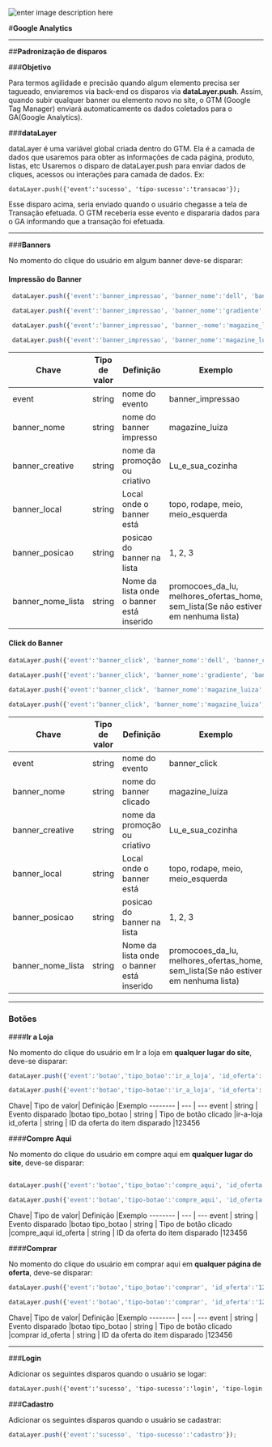 ﻿![enter image description here](http://image.buscape.com/material/buscape.png)

#**Google Analytics**

-------
##**Padronização de disparos**


###**Objetivo**

Para termos agilidade e precisão quando algum elemento precisa ser tagueado, enviaremos via back-end os disparos via  **dataLayer.push**. Assim, quando subir qualquer banner ou elemento novo no site, o GTM (Google Tag Manager) enviará automaticamente os dados coletados para o GA(Google Analytics). 


###**dataLayer**

dataLayer é uma variável global criada dentro do GTM. Ela é a camada de dados que usaremos para obter as informações de cada página, produto, listas, etc
Usaremos o disparo de dataLayer.push para enviar dados de cliques, acessos ou interações para camada de dados. Ex:


    dataLayer.push({'event':'sucesso', 'tipo-sucesso':'transacao'});

Esse disparo acima, seria enviado quando o usuário chegasse a tela de Transação efetuada. O GTM receberia esse evento e dispararia dados para o GA informando que a transação foi efetuada.

-------

###**Banners**

No momento do clique do usuário em algum banner deve-se disparar:

#### **Impressão do Banner** 

```js
 dataLayer.push({'event':'banner_impressao', 'banner_nome':'dell', 'banner_creative':'verao_notebooks','banner_posicao':'1', 'banner_nome_lista':'melhores_ofertas_home'});

 dataLayer.push({'event':'banner_impressao', 'banner_nome':'gradiente', 'banner_creative':'gradiente_voltou','banner_posicao':'2', 'banner_nome_lista':'melhores_ofertas_home'});

 dataLayer.push({'event':'banner_impressao', 'banner_-nome':'magazine_luiza', 'banner_creative':'lu_com_voce','banner_posicao':'1', 'banner_nome_lista':'promocoes_da_lu'});

 dataLayer.push({'event':'banner_impressao', 'banner_nome':'magazine_luiza', 'banner_creative':'lu_e_sua_cozinha','banner_posicao':'2', 'banner_nome_lista':'promocoes_da_lu'});
```
Chave| Tipo de valor| Definição |Exemplo
-------- | --- | ---|---
event		| string | nome do evento |banner_impressao
banner_nome | string | nome do banner impresso|magazine_luiza
banner_creative | string | nome da promoção ou criativo | Lu_e_sua_cozinha 
banner_local |string | Local onde o banner está | topo, rodape, meio, meio_esquerda
banner_posicao 	| string |posicao do banner na lista | 1, 2, 3
banner_nome_lista | string | Nome da lista onde o banner está inserido | promocoes_da_lu, melhores_ofertas_home, sem_lista(Se não estiver em nenhuma lista)
 


#### **Click do Banner**



```js
dataLayer.push({'event':'banner_click', 'banner_nome':'dell', 'banner_creative':'verao_notebooks','banner_posicao':'1', 'banner_nome_lista':'melhores_ofertas_home'});

dataLayer.push({'event':'banner_click', 'banner_nome':'gradiente', 'banner_creative':'gradiente_voltou','banner_posicao':'2', 'banner_nome_lista':'melhores_ofertas_home'});

dataLayer.push({'event':'banner_click', 'banner_nome':'magazine_luiza', 'banner_creative':'lu_com_voce','banner_posicao':'1', 'banner_nome_lista':'promocoes_da_lu'});
 
dataLayer.push({'event':'banner_click', 'banner_nome':'magazine_luiza', 'banner_creative':'lu_e_sua_cozinha','banner_posicao':'2', 'banner_nome_lista':'promocoes_da_lu'});
```

Chave| Tipo de valor| Definição |Exemplo
-------- | --- | ---|---
event		| string | nome do evento |banner_click
banner_nome | string | nome do banner clicado|magazine_luiza
banner_creative | string | nome da promoção ou criativo | Lu_e_sua_cozinha 
banner_local |string | Local onde o banner está | topo, rodape, meio, meio_esquerda
banner_posicao 	| string |posicao do banner na lista | 1, 2, 3
banner_nome_lista | string | Nome da lista onde o banner está inserido | promocoes_da_lu, melhores_ofertas_home, sem_lista(Se não estiver em nenhuma lista)
 

-------
### **Botões**

####**Ir a Loja**

No momento do clique do usuário em Ir a loja em **qualquer lugar do site**, deve-se disparar:

```js
dataLayer.push({'event':'botao','tipo_botao':'ir_a_loja', 'id_oferta':'12345'});

dataLayer.push({'event':'botao','tipo-botao':'ir_a_loja', 'id_oferta':'123123145'});
```

Chave| Tipo de valor| Definição |Exemplo
-------- | --- | ---
event		| string | Evento disparado 		|botao
tipo_botao	| string | Tipo de botão clicado 		|ir-a-loja
id_oferta 	| string | ID da oferta do item disparado |123456




####**Compre Aqui**


No momento do clique do usuário em compre aqui em **qualquer lugar do site**, deve-se disparar:


```js
      
dataLayer.push({'event':'botao','tipo_botao':'compre_aqui', 'id_oferta':'12345'});

dataLayer.push({'event':'botao','tipo-botao':'compre_aqui', 'id_oferta':'312123'});
```

Chave| Tipo de valor| Definição |Exemplo
-------- | --- | ---
event		| string | Evento disparado 		|botao
tipo_botao	| string | Tipo de botão clicado 		|compre_aqui
id_oferta 	| string | ID da oferta do item disparado |123456



####**Comprar**

No momento do clique do usuário em comprar aqui em **qualquer página de oferta**, deve-se disparar:

```js
dataLayer.push({'event':'botao','tipo_botao':'comprar', 'id_oferta':'12345'});

dataLayer.push({'event':'botao','tipo-botao':'comprar', 'id_oferta':'1233123145'});
```
Chave| Tipo de valor| Definição |Exemplo
-------- | --- | ---
event		| string | Evento disparado 		|botao
tipo_botao	| string | Tipo de botão clicado 		|comprar
id_oferta 	| string | ID da oferta do item disparado |123456



----------


###**Login**

Adicionar os seguintes disparos quando o usuário se logar:

```html
dataLayer.push({'event':'sucesso', 'tipo-sucesso':'login', 'tipo-login':'facebook'});
```


###**Cadastro**

Adicionar os seguintes disparos quando o usuário se cadastrar:

```js
dataLayer.push({'event':'sucesso', 'tipo-sucesso':'cadastro'});
```



